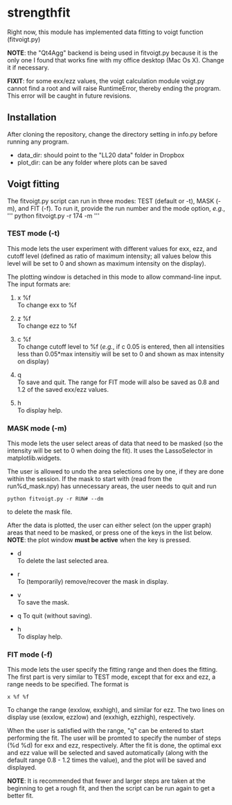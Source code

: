 # strengthfit
Right now, this module has implemented data fitting to
voigt function (fitvoigt.py)

**NOTE**: the "Qt4Agg" backend is being used in fitvoigt.py
because it is the only one I found that works fine with my 
office desktop (Mac Os X). Change it if necessary.

**FIXIT**: for some exx/ezz values, the voigt calculation 
module voigt.py cannot find a root and will raise 
RuntimeError, thereby ending the program. This error will 
be caught in future revisions.

## Installation
After cloning the repository, change the directory setting
in info.py before running any program.

* data\_dir: should point to the "LL20 data" folder in Dropbox
* plot\_dir: can be any folder where plots can be saved

## Voigt fitting
The fitvoigt.py script can run in three modes: TEST (default or -t), 
MASK (-m), and FIT (-f). To run it, provide the run number
and the mode option, *e.g.*,
'''
python fitvoigt.py -r 174 -m
'''

### TEST mode (-t)
This mode lets the user experiment with different values
for exx, ezz, and cutoff level (defined as ratio of maximum
intensity; all values below this level will be set to 0 and
shown as maximum intensity on the display).

The plotting window is detached in this mode to allow
command-line input. The input formats are:
1. x %f  
To change exx to %f

2. z %f  
To change ezz to %f

3. c %f  
To change cutoff level to %f (*e.g.*, if c 0.05 is entered,
 then all intensities less than 0.05\*max intensitiy will
 be set to 0 and shown as max intensity on display)

4. q  
To save and quit. The range for FIT mode will also be saved
as 0.8 and 1.2 of the saved exx/ezz values.

5. h  
To display help.

### MASK mode (-m)
This mode lets the user select areas of data that need to
be masked (so the intensity will be set to 0 when doing the
fit). It uses the LassoSelector in matplotlib.widgets.

The user is allowed to undo the area selections one by one,
if they are done within the session. If the mask to start
with (read from the run%d\_mask.npy) has unnecessary areas,
the user needs to quit and run 
```
python fitvoigt.py -r RUN# --dm
```
to delete the mask file.

After the data is plotted, the user can either select (on
the upper graph) areas that need to be masked, or press
one of the keys in the list below. **NOTE**: the plot window
**must be active** when the key is pressed.

* d  
To delete the last selected area.

* r  
To (temporarily) remove/recover the mask in display.

* v  
To save the mask.

* q 
To quit (without saving).

* h  
To display help.


### FIT mode (-f)
This mode lets the user specify the fitting range and then
does the fitting. The first part is very similar to TEST
mode, except that for exx and ezz, a range needs to be
specified. The format is
```
x %f %f
```
To change the range (exxlow, exxhigh), and similar for ezz.
 The two lines on display use (exxlow, ezzlow) and (exxhigh,
 ezzhigh), respectively.

When the user is satisfied with the range, "q" can be 
entered to start performing the fit. The user will be
promted to specify the number of steps (%d %d) for exx and
ezz, respectively. After the fit is done, the optimal exx
and ezz value will be selected and saved automatically 
(along with the default range 0.8 - 1.2 times the value), 
and the plot will be saved and displayed.

**NOTE**: It is recommended that fewer and larger
steps are taken at the beginning to get a rough fit, and
then the script can be run again to get a better fit.
